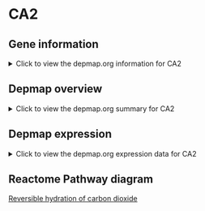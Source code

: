 <h1>CA2</h1>

<h2>Gene information</h2>
<details>
  <summary>Click to view the depmap.org information for CA2</summary>
  <iframe src="https://depmap.org/portal/gene/CA2?tab=about" style="border:none;width:100%;height:800px"></iframe>
</details>

<h2>Depmap overview</h2>
<details>
  <summary>Click to view the depmap.org summary for CA2</summary>
  <iframe src="https://depmap.org/portal/gene/CA2?tab=overview" style="border:none;width:100%;height:800px"></iframe>
</details>

<h2>Depmap expression</h2>
<details>
  <summary>Click to view the depmap.org expression data for CA2</summary>
  <iframe src="https://depmap.org/portal/gene/CA2?tab=characterization" style="border:none;width:100%;height:800px"></iframe>
</details>



<h2>Reactome Pathway diagram</h2>
<a href="https://reactome.org/PathwayBrowser/#/R-HSA-1475029" target="_BLANK">Reversible hydration of carbon dioxide</a>



